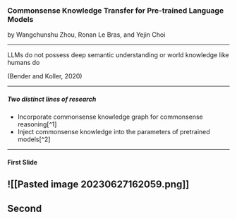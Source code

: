 
### Commonsense Knowledge Transfer for Pre-trained Language Models


by Wangchunshu Zhou, Ronan Le Bras, and Yejin Choi
<!-- element style="font-size: 24px"-->

---

LLMs do not possess deep semantic understanding or world knowledge like humans do

(Bender and Koller, 2020)
<!-- element style="font-size: 24px"-->

---
##### Two distinct lines of research

- <!-- element style="font-size: 28px"--> Incorporate commonsense knowledge graph for commonsense reasoning[^1]
-  <!-- element style="font-size: 28px"--> Inject commonsense knowledge into the parameters of pretrained models[^2]


[^1]: (Lin et al., 2019; Liu et al., 2021; Cui and Chen, 2021)

[^2]: (Li et al., 2019; Zhou et al., 2021; Klein and Nabi, 2021)
<!-- element style="font-size: 20px"-->

---
#### First Slide

![[Pasted image 20230627162059.png]]
---
Second
---